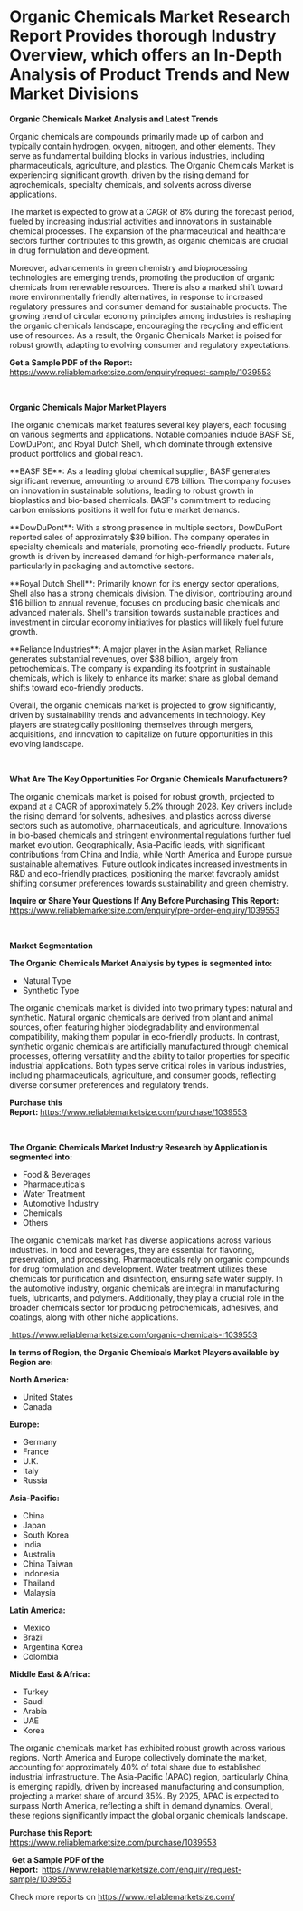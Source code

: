 <p><h1>Organic Chemicals Market Research Report Provides thorough Industry Overview, which offers an In-Depth Analysis of Product Trends and New Market Divisions</h1></p><p><strong>Organic Chemicals Market Analysis and Latest Trends</strong></p>
<p><p>Organic chemicals are compounds primarily made up of carbon and typically contain hydrogen, oxygen, nitrogen, and other elements. They serve as fundamental building blocks in various industries, including pharmaceuticals, agriculture, and plastics. The Organic Chemicals Market is experiencing significant growth, driven by the rising demand for agrochemicals, specialty chemicals, and solvents across diverse applications.</p><p>The market is expected to grow at a CAGR of 8% during the forecast period, fueled by increasing industrial activities and innovations in sustainable chemical processes. The expansion of the pharmaceutical and healthcare sectors further contributes to this growth, as organic chemicals are crucial in drug formulation and development. </p><p>Moreover, advancements in green chemistry and bioprocessing technologies are emerging trends, promoting the production of organic chemicals from renewable resources. There is also a marked shift toward more environmentally friendly alternatives, in response to increased regulatory pressures and consumer demand for sustainable products. The growing trend of circular economy principles among industries is reshaping the organic chemicals landscape, encouraging the recycling and efficient use of resources. As a result, the Organic Chemicals Market is poised for robust growth, adapting to evolving consumer and regulatory expectations.</p></p>
<p><strong>Get a Sample PDF of the Report:&nbsp;</strong> <a href="https://www.reliablemarketsize.com/enquiry/request-sample/1039553?utm_campaign=1901&utm_medium=2&utm_source=Github&utm_content=ia&utm_term=30012025&utm_id=organic-chemicals">https://www.reliablemarketsize.com/enquiry/request-sample/1039553</a></p>
<p>&nbsp;</p>
<p><strong>Organic Chemicals Major Market Players</strong></p>
<p><p>The organic chemicals market features several key players, each focusing on various segments and applications. Notable companies include BASF SE, DowDuPont, and Royal Dutch Shell, which dominate through extensive product portfolios and global reach.</p><p>**BASF SE**: As a leading global chemical supplier, BASF generates significant revenue, amounting to around €78 billion. The company focuses on innovation in sustainable solutions, leading to robust growth in bioplastics and bio-based chemicals. BASF's commitment to reducing carbon emissions positions it well for future market demands.</p><p>**DowDuPont**: With a strong presence in multiple sectors, DowDuPont reported sales of approximately $39 billion. The company operates in specialty chemicals and materials, promoting eco-friendly products. Future growth is driven by increased demand for high-performance materials, particularly in packaging and automotive sectors.</p><p>**Royal Dutch Shell**: Primarily known for its energy sector operations, Shell also has a strong chemicals division. The division, contributing around $16 billion to annual revenue, focuses on producing basic chemicals and advanced materials. Shell's transition towards sustainable practices and investment in circular economy initiatives for plastics will likely fuel future growth.</p><p>**Reliance Industries**: A major player in the Asian market, Reliance generates substantial revenues, over $88 billion, largely from petrochemicals. The company is expanding its footprint in sustainable chemicals, which is likely to enhance its market share as global demand shifts toward eco-friendly products.</p><p>Overall, the organic chemicals market is projected to grow significantly, driven by sustainability trends and advancements in technology. Key players are strategically positioning themselves through mergers, acquisitions, and innovation to capitalize on future opportunities in this evolving landscape.</p></p>
<p>&nbsp;</p>
<p><strong>What Are The Key Opportunities For Organic Chemicals Manufacturers?</strong></p>
<p><p>The organic chemicals market is poised for robust growth, projected to expand at a CAGR of approximately 5.2% through 2028. Key drivers include the rising demand for solvents, adhesives, and plastics across diverse sectors such as automotive, pharmaceuticals, and agriculture. Innovations in bio-based chemicals and stringent environmental regulations further fuel market evolution. Geographically, Asia-Pacific leads, with significant contributions from China and India, while North America and Europe pursue sustainable alternatives. Future outlook indicates increased investments in R&D and eco-friendly practices, positioning the market favorably amidst shifting consumer preferences towards sustainability and green chemistry.</p></p>
<p><strong>Inquire or Share Your Questions If Any Before Purchasing This Report:</strong> <a href="https://www.reliablemarketsize.com/enquiry/pre-order-enquiry/1039553?utm_campaign=1901&utm_medium=2&utm_source=Github&utm_content=ia&utm_term=30012025&utm_id=organic-chemicals">https://www.reliablemarketsize.com/enquiry/pre-order-enquiry/1039553</a></p>
<p>&nbsp;</p>
<p><strong>Market Segmentation</strong></p>
<p><strong>The Organic Chemicals Market Analysis by types is segmented into:</strong></p>
<p><ul><li>Natural Type</li><li>Synthetic Type</li></ul></p>
<p><p>The organic chemicals market is divided into two primary types: natural and synthetic. Natural organic chemicals are derived from plant and animal sources, often featuring higher biodegradability and environmental compatibility, making them popular in eco-friendly products. In contrast, synthetic organic chemicals are artificially manufactured through chemical processes, offering versatility and the ability to tailor properties for specific industrial applications. Both types serve critical roles in various industries, including pharmaceuticals, agriculture, and consumer goods, reflecting diverse consumer preferences and regulatory trends.</p></p>
<p><strong>Purchase this Report:&nbsp;</strong><a href="https://www.reliablemarketsize.com/purchase/1039553?utm_campaign=1901&utm_medium=2&utm_source=Github&utm_content=ia&utm_term=30012025&utm_id=organic-chemicals">https://www.reliablemarketsize.com/purchase/1039553</a></p>
<p>&nbsp;</p>
<p><strong>The Organic Chemicals Market Industry Research by Application is segmented into:</strong></p>
<p><ul><li>Food & Beverages</li><li>Pharmaceuticals</li><li>Water Treatment</li><li>Automotive Industry</li><li>Chemicals</li><li>Others</li></ul></p>
<p><p>The organic chemicals market has diverse applications across various industries. In food and beverages, they are essential for flavoring, preservation, and processing. Pharmaceuticals rely on organic compounds for drug formulation and development. Water treatment utilizes these chemicals for purification and disinfection, ensuring safe water supply. In the automotive industry, organic chemicals are integral in manufacturing fuels, lubricants, and polymers. Additionally, they play a crucial role in the broader chemicals sector for producing petrochemicals, adhesives, and coatings, along with other niche applications.</p></p>
<p><a href="https://www.reliablemarketsize.com/organic-chemicals-r1039553?utm_campaign=1901&utm_medium=2&utm_source=Github&utm_content=ia&utm_term=30012025&utm_id=organic-chemicals">&nbsp;https://www.reliablemarketsize.com/organic-chemicals-r1039553</a></p>
<p><strong>In terms of Region, the Organic Chemicals Market Players available by Region are:</strong></p>
<p>
    <p> <strong> North America: </strong>
        <ul>
            <li>United States</li>
            <li>Canada</li>
        </ul>
        </p> 
    <p> <strong> Europe: </strong>
        <ul>
            <li>Germany</li>
            <li>France</li>
            <li>U.K.</li>
            <li>Italy</li>
            <li>Russia</li>
        </ul>
        </p> 
    <p> <strong> Asia-Pacific: </strong>
        <ul>
            <li>China</li>
            <li>Japan</li>
            <li>South Korea</li>
            <li>India</li>
            <li>Australia</li>
            <li>China Taiwan</li>
            <li>Indonesia</li>
            <li>Thailand</li>
            <li>Malaysia</li>
        </ul>
        </p> 
    <p> <strong> Latin America: </strong>
        <ul>
            <li>Mexico</li>
            <li>Brazil</li>
            <li>Argentina Korea</li>
            <li>Colombia</li>
        </ul>
        </p> 
    <p> <strong> Middle East & Africa: </strong>
        <ul>
            <li>Turkey</li>
            <li>Saudi</li>
            <li>Arabia</li>
            <li>UAE</li>
            <li>Korea</li>
        </ul>
    </p>
    </p>
<p><p>The organic chemicals market has exhibited robust growth across various regions. North America and Europe collectively dominate the market, accounting for approximately 40% of total share due to established industrial infrastructure. The Asia-Pacific (APAC) region, particularly China, is emerging rapidly, driven by increased manufacturing and consumption, projecting a market share of around 35%. By 2025, APAC is expected to surpass North America, reflecting a shift in demand dynamics. Overall, these regions significantly impact the global organic chemicals landscape.</p></p>
<p><strong>Purchase this Report: </strong><a href="https://www.reliablemarketsize.com/purchase/1039553?utm_campaign=1901&utm_medium=2&utm_source=Github&utm_content=ia&utm_term=30012025&utm_id=organic-chemicals">https://www.reliablemarketsize.com/purchase/1039553</a></p>
<p>&nbsp;<strong>Get a Sample PDF of the Report:&nbsp;&nbsp;</strong><a href="https://www.reliablemarketsize.com/enquiry/request-sample/1039553?utm_campaign=1901&utm_medium=2&utm_source=Github&utm_content=ia&utm_term=30012025&utm_id=organic-chemicals">https://www.reliablemarketsize.com/enquiry/request-sample/1039553</a></p>
<p><strong></strong></p>
<p>Check more reports on <a href="https://www.reliablemarketsize.com/?utm_campaign=1901&utm_medium=2&utm_source=Github&utm_content=ia&utm_term=30012025&utm_id=organic-chemicals">https://www.reliablemarketsize.com/</a></p>